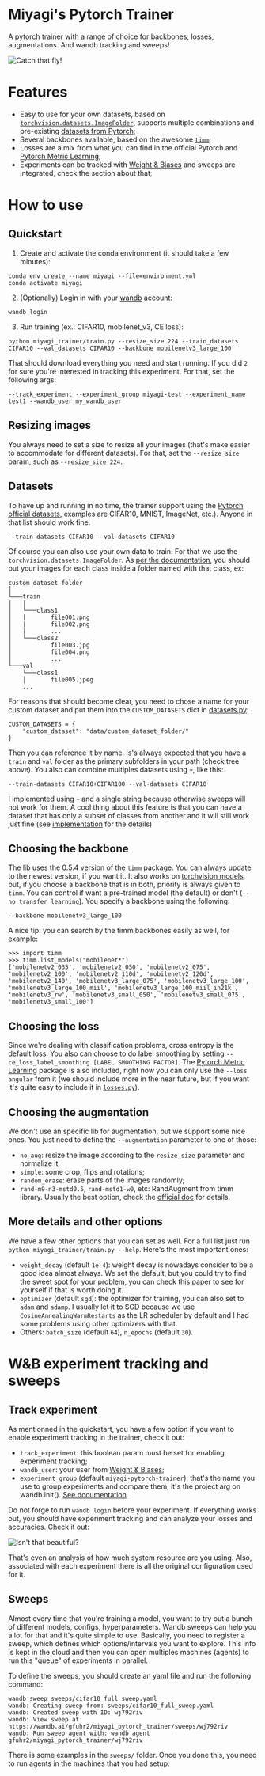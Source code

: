 # Miyagi's Pytorch Trainer

A pytorch trainer with a range of choice for backbones, losses, augmentations. And wandb tracking and sweeps!

![Catch that fly!](https://observatoriodocinema.uol.com.br/wp-content/uploads/2021/01/miyagi.jpg)

# Features

- Easy to use for your own datasets, based on [`torchvision.datasets.ImageFolder`](https://pytorch.org/vision/stable/generated/torchvision.datasets.ImageFolder.html), supports multiple combinations and pre-existing [datasets from Pytorch](https://pytorch.org/vision/stable/datasets.html);
- Several backbones available, based on the awesome [`timm`](https://github.com/rwightman/pytorch-image-models);
- Losses are a mix from what you can find in the official Pytorch and  [Pytorch Metric Learning](https://github.com/KevinMusgrave/pytorch-metric-learning);
- Experiments can be tracked with [Weight & Biases](https://wandb.ai/) and sweeps are integrated, check the section about that;

# How to use

## Quickstart

1. Create and activate the conda environment (it should take a few minutes):

```
conda env create --name miyagi --file=environment.yml
conda activate miyagi
```

2. (Optionally) Login in with your [wandb](https://wandb.ai/) account:

```
wandb login
```

3. Run training (ex.: CIFAR10, mobilenet_v3, CE loss):

```
python miyagi_trainer/train.py --resize_size 224 --train_datasets CIFAR10 --val_datasets CIFAR10 --backbone mobilenetv3_large_100
```

That should download everything you need and start running. If you did `2` for sure you're interested in tracking this experiment. For that, set the following args:

```
--track_experiment --experiment_group miyagi-test --experiment_name test1 --wandb_user my_wandb_user
```

## Resizing images

You always need to set a size to resize all your images (that's make easier to accommodate for different datasets).
For that, set the `--resize_size` param, such as `--resize_size 224`.

## Datasets

To have up and running in no time, the trainer support using the [Pytorch official datasets](https://pytorch.org/vision/stable/datasets.html), examples are CIFAR10, MNIST, ImageNet, etc.). Anyone in that list should work fine.
```
--train-datasets CIFAR10 --val-datasets CIFAR10
```

Of course you can also use your own data to train. For that we use the `torchvision.datasets.ImageFolder`. As [per the documentation](https://pytorch.org/vision/stable/generated/torchvision.datasets.ImageFolder.html), you should put your images for each class inside a folder named with that class, ex:


```
custom_dataset_folder
│
└───train
│   │
│   └───class1
│   |       file001.png
│   |       file002.png
│   |       ...
│   └───class2
│           file003.jpg
│           file004.png
│           ...
└───val
    └───class1
    │       file005.jpeg
    ...
```
For reasons that should become clear, you need to chose a name for your custom dataset and put them into the `CUSTOM_DATASETS` dict in [datasets.py](https://github.com/gustavofuhr/miyagi_pytorch_trainer/blob/main/miyagi_trainer/datasets.py):

```
CUSTOM_DATASETS = {
    "custom_dataset": "data/custom_dataset_folder/"
}
```
Then you can reference it by name. Is's always expected that you have a `train` and `val` folder as the primary subfolders in your path (check tree above). You also can combine multiples datasets using `+`, like this:

```
--train-datasets CIFAR10+CIFAR100 --val-datasets CIFAR10
```
I implemented using `+` and a single string because otherwise sweeps will not work for them. A cool thing about this feature is that you can have a dataset that has only a subset of classes from another and it will still work just fine (see [implementation](https://github.com/gustavofuhr/miyagi_pytorch_trainer/blob/4b2b8a93640b41375138b8cba0e80eeaa33f1454/miyagi_trainer/dataloaders.py#L81) for the details)

## Choosing the backbone

The lib uses the 0.5.4 version of the [`timm`](https://github.com/rwightman/pytorch-image-models) package. You can always update to the newest version, if you want it. It also works on [torchvision models](https://pytorch.org/vision/stable/models.html), but, if you choose a backbone that is in both, priority is always given to `timm`. You can control if want a pre-trained model (the default) or don't (`--no_transfer_learning`). You specify a backbone using the following:

```
--backbone mobilenetv3_large_100
```

A nice tip: you can search by the timm backbones easily as well, for example:
```
>>> import timm
>>> timm.list_models("mobilenet*")
['mobilenetv2_035', 'mobilenetv2_050', 'mobilenetv2_075', 'mobilenetv2_100', 'mobilenetv2_110d', 'mobilenetv2_120d', 'mobilenetv2_140', 'mobilenetv3_large_075', 'mobilenetv3_large_100', 'mobilenetv3_large_100_miil', 'mobilenetv3_large_100_miil_in21k', 'mobilenetv3_rw', 'mobilenetv3_small_050', 'mobilenetv3_small_075', 'mobilenetv3_small_100']

```

## Choosing the loss

Since we're dealing with classification problems, cross entropy is the default loss. You also can choose to do label smoothing by setting `--ce_loss_label_smoothing [LABEL SMOOTHING FACTOR]`. The [Pytorch Metric Learning](https://github.com/KevinMusgrave/pytorch-metric-learning) package is also included, right now you can only use the `--loss angular` from it (we should include more in the near future, but if you want it's quite easy to include it in [`losses.py`](https://github.com/gustavofuhr/miyagi_pytorch_trainer/blob/main/miyagi_trainer/losses.py)).

## Choosing the augmentation

We don't use an specific lib for augmentation, but we support some nice ones. You just need to define the `--augmentation` parameter to one of those:

- `no_aug`: resize the image according to the `resize_size` parameter and normalize it;
- `simple`: some crop, flips and rotations;
- `random_erase`: erase parts of the images randomly;
- `rand-m9-n3-mstd0.5`, `rand-mstd1-w0`, etc: RandAugment from timm library. Usually the best option, check the [official doc](https://timm.fast.ai/RandAugment) for details.

## More details and other options


We have a few other options that you can set as well. For a full list just run `python miyagi_trainer/train.py --help`. Here's the most important ones:

- `weight_decay` (default `1e-4`): weight decay is nowadays consider to be a good idea almost always. We set the default, but you could try to find the sweet spot for your problem, you can check [this paper](https://arxiv.org/pdf/2203.14197.pdf) to see for yourself if that is worth doing it.
- `optimizer` (default `sgd`): the optimizer for training, you can also set to `adam` and `adamp`. I usually let it to SGD because we use `CosineAnnealingWarmRestarts` as the LR scheduler by default and I had some problems using other optimizers with that.
- Others: `batch_size` (default `64`), `n_epochs` (default `30`).

# W&B experiment tracking and sweeps

## Track experiment
As mentionned in the quickstart, you have a few option if you want to enable experiment tracking in the trainer, check it out:

- `track_experiment`: this boolean param must be set for enabling experiment tracking;
- `wandb_user`: your user from [Weight & Biases](https://wandb.ai/);
- `experiment_group` (default `miyagi-pytorch-trainer`): that's the name you use to group experiments and compare them, it's the project arg on wandb.init(). [See documentation](https://docs.wandb.ai/guides/track/launch).

Do not forge to run `wandb login` before your experiment. If everything works out, you should have experiment tracking and can analyze your losses and accuracies. Check it out:

![Isn't that beautiful?](wandb_experiment.png)

That's even an analysis of how much system resource are you using. Also, associated with each experiment
there is all the original configuration used for it.

## Sweeps

Almost every time that you're training a model, you want to try out a bunch of different models, configs, hyperparameters. Wandb sweeps can help you a lot for that and it's quite simple to use. Basically, you need to register a sweep, which defines which options/intervals you want to explore. This info is kept in the cloud and then you can open multiples machines (agents) to run this "queue" of experiments in parallel.

To define the sweeps, you should create an yaml file and run the following command:
```
wandb sweep sweeps/cifar10_full_sweep.yaml
wandb: Creating sweep from: sweeps/cifar10_full_sweep.yaml
wandb: Created sweep with ID: wj792riv
wandb: View sweep at: https://wandb.ai/gfuhr2/miyagi_pytorch_trainer/sweeps/wj792riv
wandb: Run sweep agent with: wandb agent gfuhr2/miyagi_pytorch_trainer/wj792riv

```

There is some examples in the `sweeps/` folder. Once you done this, you need to run agents in the
machines that you had setup:

```

```


[comment]: <> (# Samples)




